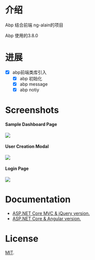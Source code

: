 # 介绍

Abp 结合前端 ng-alain的项目

Abp 使用的3.8.0


#  进展

- [x] abp前端类库引入
  - [x] abp 初始化
  - [x] abp message
  - [x] abp notiy

# Screenshots

#### Sample Dashboard Page
![](_screenshots/module-zero-core-template-ui-home.png)

#### User Creation Modal
![](_screenshots/module-zero-core-template-ui-user-create-modal.png)

#### Login Page

![](_screenshots/module-zero-core-template-ui-login.png)

# Documentation

* [ASP.NET Core MVC & jQuery version.](https://aspnetboilerplate.com/Pages/Documents/Zero/Startup-Template-Core)
* [ASP.NET Core & Angular  version.](https://aspnetboilerplate.com/Pages/Documents/Zero/Startup-Template-Angular)

# License

[MIT](LICENSE).